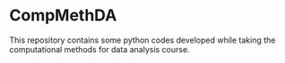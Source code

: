 # CompMethDA
This repository contains some python codes developed while taking the computational methods for data analysis course.
